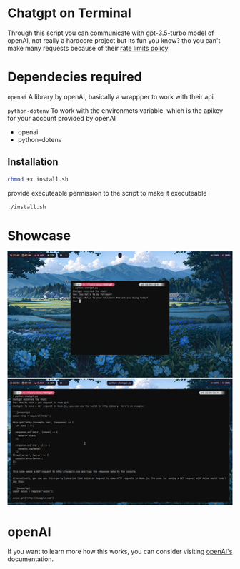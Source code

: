 
# Chatgpt on Terminal
Through this script you can communicate with [gpt-3.5-turbo](https://platform.openai.com/docs/models/gpt-3-5) model of openAI, not really a hardcore project but its fun you know? tho you can't make many requests because of their [rate limits policy](https://platform.openai.com/docs/guides/rate-limits)

# Dependecies required
`openai` A library by openAI, basically a wrappper to work with their api

`python-dotenv` To work with the environmets variable, which is the apikey for your account provided by openAI
- openai
- python-dotenv

## Installation
```bash
chmod +x install.sh

```
provide executeable permission to the script to make it executeable 
```bash
./install.sh
```
# Showcase
![chatgpt](misc/chat1.png)
![chatgpt](misc/chat0.png)

# openAI
If you want to learn more how this works, you can consider visiting [openAI's](https://platform.openai.com/docs/introduction) documentation.
